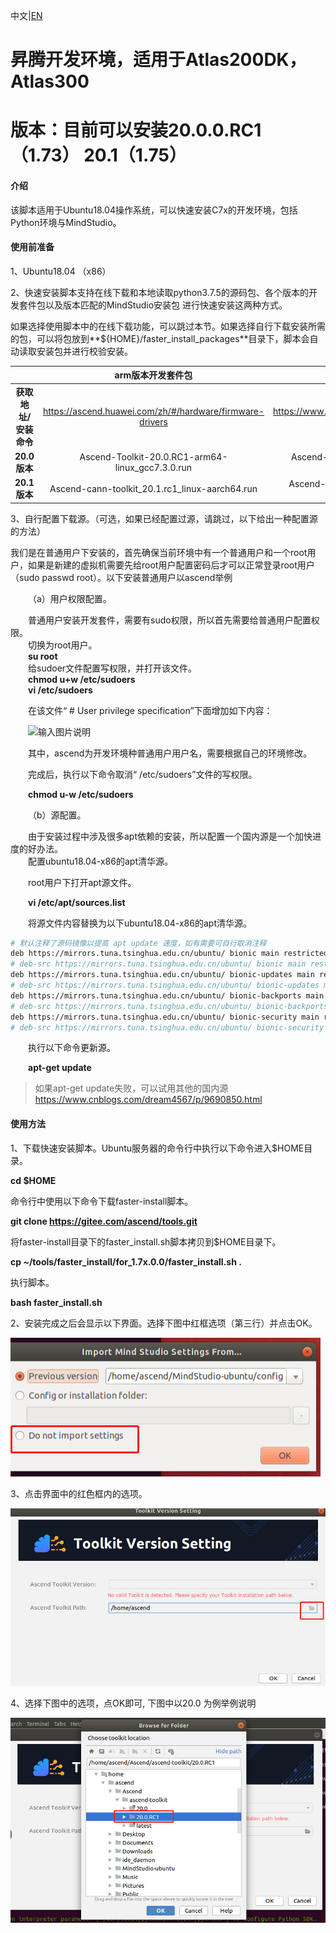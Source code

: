 中文|[EN](README_EN.md)

# 昇腾开发环境，适用于Atlas200DK，Atlas300
# 版本：目前可以安装20.0.0.RC1 （1.73） 20.1（1.75）
#### 介绍
该脚本适用于Ubuntu18.04操作系统，可以快速安装C7x的开发环境，包括Python环境与MindStudio。

#### 使用前准备
1、Ubuntu18.04 （x86）

2、快速安装脚本支持在线下载和本地读取python3.7.5的源码包、各个版本的开发套件包以及版本匹配的MindStudio安装包 进行快速安装这两种方式。

如果选择使用脚本中的在线下载功能，可以跳过本节。如果选择自行下载安装所需的包，可以将包放到**${HOME}/faster_install_packages**目录下，脚本会自动读取安装包并进行校验安装。

|                       |                    arm版本开发套件包                     |                 x86版本开发套件包                 |                      MindStudio安装包                       |                         Python 3.7.5                         |
| :-------------------: | :------------------------------------------------------: | :-----------------------------------------------: | :---------------------------------------------------------: | :----------------------------------------------------------: |
| **获取地址/安装命令** | https://ascend.huawei.com/zh/#/hardware/firmware-drivers | https://www.huaweicloud.com/ascend/cann-download  | https://ascend.huawei.com/zh/#/software/mindstudio/download | wget https://www.python.org/ftp/python/3.7.5/Python-3.7.5.tgz |
|     **20.0版本**      |     Ascend-Toolkit-20.0.RC1-arm64-linux_gcc7.3.0.run     | Ascend-Toolkit-20.0.RC1-x86_64-linux_gcc7.3.0.run |                        2.0.0 (beta1)                        |                       Python-3.7.5.tgz                       |
|     **20.1版本**      |      Ascend-cann-toolkit_20.1.rc1_linux-aarch64.run      |   Ascend-cann-toolkit_20.1.rc1_linux-x86_64.run   |                        2.0.0 (beta2)                        |                       Python-3.7.5.tgz                       |

3、自行配置下载源。（可选，如果已经配置过源，请跳过，以下给出一种配置源的方法）

我们是在普通用户下安装的，首先确保当前环境中有一个普通用户和一个root用户，如果是新建的虚拟机需要先给root用户配置密码后才可以正常登录root用户（sudo passwd root）。以下安装普通用户以ascend举例  

&emsp;&emsp;（a）用户权限配置。

&emsp;&emsp;普通用户安装开发套件，需要有sudo权限，所以首先需要给普通用户配置权限。  
&emsp;&emsp;切换为root用户。  
&emsp;&emsp;**su root**   
&emsp;&emsp;给sudoer文件配置写权限，并打开该文件。  
&emsp;&emsp;**chmod u+w /etc/sudoers**   
&emsp;&emsp;**vi /etc/sudoers**   

&emsp;&emsp;在该文件“ # User privilege specification”下面增加如下内容：

&emsp;&emsp;![输入图片说明](https://images.gitee.com/uploads/images/2020/1121/171509_8e9cf604_5408865.png "屏幕截图.png")    

&emsp;&emsp;其中，ascend为开发环境种普通用户用户名，需要根据自己的环境修改。

&emsp;&emsp;完成后，执行以下命令取消“ /etc/sudoers”文件的写权限。

&emsp;&emsp;**chmod u-w /etc/sudoers** 


&emsp;&emsp;（b）源配置。

&emsp;&emsp;由于安装过程中涉及很多apt依赖的安装，所以配置一个国内源是一个加快进度的好办法。  
&emsp;&emsp;配置ubuntu18.04-x86的apt清华源。  

&emsp;&emsp;root用户下打开apt源文件。  

&emsp;&emsp;**vi /etc/apt/sources.list** 

&emsp;&emsp;将源文件内容替换为以下ubuntu18.04-x86的apt清华源。

```bash
# 默认注释了源码镜像以提高 apt update 速度，如有需要可自行取消注释
deb https://mirrors.tuna.tsinghua.edu.cn/ubuntu/ bionic main restricted universe multiverse
# deb-src https://mirrors.tuna.tsinghua.edu.cn/ubuntu/ bionic main restricted universe multiverse
deb https://mirrors.tuna.tsinghua.edu.cn/ubuntu/ bionic-updates main restricted universe multiverse
# deb-src https://mirrors.tuna.tsinghua.edu.cn/ubuntu/ bionic-updates main restricted universe multiverse
deb https://mirrors.tuna.tsinghua.edu.cn/ubuntu/ bionic-backports main restricted universe multiverse
# deb-src https://mirrors.tuna.tsinghua.edu.cn/ubuntu/ bionic-backports main restricted universe multiverse
deb https://mirrors.tuna.tsinghua.edu.cn/ubuntu/ bionic-security main restricted universe multiverse
# deb-src https://mirrors.tuna.tsinghua.edu.cn/ubuntu/ bionic-security main restricted universe multiverse
```
&emsp;&emsp;执行以下命令更新源。

&emsp;&emsp;**apt-get update** 

> 如果apt-get update失败，可以试用其他的国内源 https://www.cnblogs.com/dream4567/p/9690850.html


#### 使用方法
1、下载快速安装脚本。Ubuntu服务器的命令行中执行以下命令进入$HOME目录。

**cd $HOME** 

命令行中使用以下命令下载faster-install脚本。

**git clone https://gitee.com/ascend/tools.git** 

将faster-install目录下的faster_install.sh脚本拷贝到$HOME目录下。

**cp ~/tools/faster_install/for_1.7x.0.0/faster_install.sh  .**

执行脚本。

 **bash faster_install.sh** 

2、安装完成之后会显示以下界面。选择下图中红框选项（第三行）并点击OK。

![](img/pic7.png "界面1")

3、点击界面中的红色框内的选项。

![](img/pic5.png "界面2")

4、选择下图中的选项，点OK即可, 下图中以20.0 为例举例说明

![](img/pic6.png "界面3")

